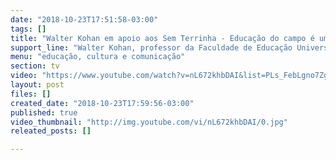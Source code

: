 ```yaml
---
date: "2018-10-23T17:51:58-03:00"
tags: []
title: "Walter Kohan em apoio aos Sem Terrinha - Educação do campo é um direito!"
support_line: "Walter Kohan, professor da Faculdade de Educação Universidade Estadual do Rio de Janeiro (UERJ) manifesta seu apoio aos Sem Terrinha. “Um lugar para infância de protagonismo, de potência, de afirmação da vida.” \n\n#semterrinha "
menu: "educação, cultura e comunicação"
section: tv
video: "https://www.youtube.com/watch?v=nL672khbDAI&list=PLs_FebLgno7ZgU2QfdlaZfBwCEARt39Wn&index=4&t=0s"
layout: post
files: []
created_date: "2018-10-23T17:59:56-03:00"
published: true
video_thumbnail: "http://img.youtube.com/vi/nL672khbDAI/0.jpg"
releated_posts: []

---
```

